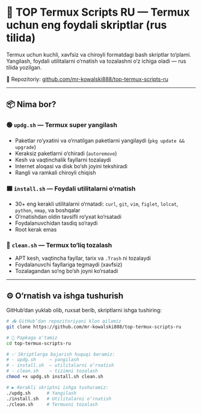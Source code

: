 # 🚀 TOP Termux Scripts RU — Termux uchun eng foydali skriptlar (rus tilida)

Termux uchun kuchli, xavfsiz va chiroyli formatdagi bash skriptlar to‘plami.  
Yangilash, foydali utilitalarni o‘rnatish va tozalashni o‘z ichiga oladi — rus tilida yozilgan.

📁 Repozitoriy: [github.com/mr-kowalski888/top-termux-scripts-ru](https://github.com/mr-kowalski888/top-termux-scripts-ru)

---

## 📦 Nima bor?

### 🟢 `updg.sh` — Termux super yangilash
- Paketlar ro‘yxatini va o‘rnatilgan paketlarni yangilaydi (`pkg update && upgrade`)
- Keraksiz paketlarni o‘chiradi (`autoremove`)
- Kesh va vaqtinchalik fayllarni tozalaydi
- Internet aloqasi va disk bo‘sh joyini tekshiradi
- Rangli va ramkali chiroyli chiqish

### 🟩 `install.sh` — Foydali utilitalarni o‘rnatish
- 30+ eng kerakli utilitalarni o‘rnatadi: `curl`, `git`, `vim`, `figlet`, `lolcat`, `python`, `nmap`, va boshqalar
- O‘rnatishdan oldin tavsifli ro‘yxat ko‘rsatadi
- Foydalanuvchidan tasdiq so‘raydi
- Root kerak emas

### 🧹 `clean.sh` — Termux to‘liq tozalash
- APT kesh, vaqtincha fayllar, tarix va `.Trash` ni tozalaydi
- Foydalanuvchi fayllariga tegmaydi (xavfsiz)
- Tozalagandan so‘ng bo‘sh joyni ko‘rsatadi

---

## ⚙️ O‘rnatish va ishga tushurish

GitHub’dan yuklab olib, ruxsat berib, skriptlarni ishga tushiring:

```bash
# 📥 GitHub’dan repozitoriyani klon qilamiz
git clone https://github.com/mr-kowalski888/top-termux-scripts-ru

# 📂 Papkaga o‘tamiz
cd top-termux-scripts-ru

# ✅ Skriptlarga bajarish huquqi beramiz:
# - updg.sh     — yangilash
# - install.sh  — utilitalarni o‘rnatish
# - clean.sh    — tizimni tozalash
chmod +x updg.sh install.sh clean.sh

# ▶️ Kerakli skriptni ishga tushuramiz:
./updg.sh      # Yangilash
./install.sh   # Utilitalarni o‘rnatish
./clean.sh     # Termuxni tozalash
